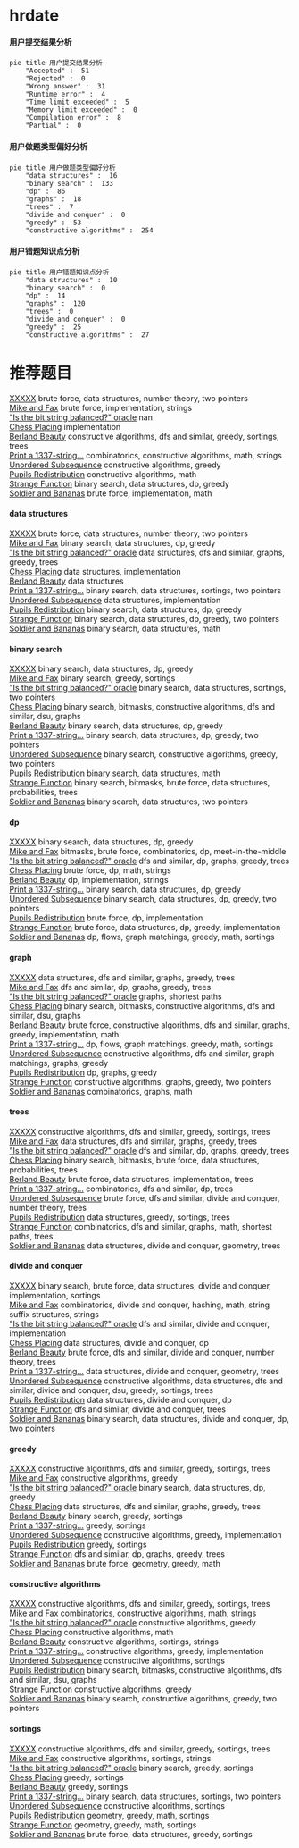 # hrdate
<!-- tabs:start -->
#### **用户提交结果分析**

```mermaid
pie title 用户提交结果分析
    "Accepted" :  51
    "Rejected" :  0
    "Wrong answer" :  31
    "Runtime error" :  4
    "Time limit exceeded" :  5
    "Memory limit exceeded" :  0
    "Compilation error" :  8
    "Partial" :  0
```
#### **用户做题类型偏好分析**

```mermaid
pie title 用户做题类型偏好分析
    "data structures" :  16
    "binary search" :  133
    "dp" :  86
    "graphs" :  18
    "trees" :  7
    "divide and conquer" :  0
    "greedy" :  53
    "constructive algorithms" :  254
```
#### **用户错题知识点分析**

```mermaid
pie title 用户错题知识点分析
    "data structures" :  10
    "binary search" :  0
    "dp" :  14
    "graphs" :  120
    "trees" :  0
    "divide and conquer" :  0
    "greedy" :  25
    "constructive algorithms" :  27
```
<!-- tabs:end -->
# 推荐题目
[XXXXX](http://codeforces.com/problemset/problem/1364/A)		brute force,
                        data structures,
                        number theory,
                        two pointers		  
[Mike and Fax](http://codeforces.com/problemset/problem/548/A)		brute force,
                        implementation,
                        strings		  
["Is the bit string balanced?" oracle](http://codeforces.com/problemset/problem/1357/B1)		nan		  
[Chess Placing](http://codeforces.com/problemset/problem/985/A)		implementation		  
[Berland Beauty](http://codeforces.com/problemset/problem/1296/F)		constructive algorithms,
                        dfs and similar,
                        greedy,
                        sortings,
                        trees		  
[Print a 1337-string...](http://codeforces.com/problemset/problem/1202/D)		combinatorics,
                        constructive algorithms,
                        math,
                        strings		  
[Unordered Subsequence](http://codeforces.com/problemset/problem/27/C)		constructive algorithms,
                        greedy		  
[Pupils Redistribution](http://codeforces.com/problemset/problem/779/A)		constructive algorithms,
                        math		  
[Strange Function](http://codeforces.com/problemset/problem/1334/F)		binary search,
                        data structures,
                        dp,
                        greedy		  
[Soldier and Bananas](http://codeforces.com/problemset/problem/546/A)		brute force,
                        implementation,
                        math		  
<!-- tabs:start -->
#### **data structures**
[XXXXX](http://codeforces.com/problemset/problem/1364/A)		brute force,
                        data structures,
                        number theory,
                        two pointers		  
[Mike and Fax](http://codeforces.com/problemset/problem/1334/F)		binary search,
                        data structures,
                        dp,
                        greedy		  
["Is the bit string balanced?" oracle](http://codeforces.com/problemset/problem/958/B2)		data structures,
                        dfs and similar,
                        graphs,
                        greedy,
                        trees		  
[Chess Placing](http://codeforces.com/problemset/problem/69/E)		data structures,
                        implementation		  
[Berland Beauty](http://codeforces.com/problemset/problem/292/E)		data structures		  
[Print a 1337-string...](http://codeforces.com/problemset/problem/1324/D)		binary search,
                        data structures,
                        sortings,
                        two pointers		  
[Unordered Subsequence](https://codeforces.com/contest/462/problem/E)		data structures,
                        implementation		  
[Pupils Redistribution](https://codeforces.com/contest/1314/problem/E)		binary search,
                        data structures,
                        dp,
                        greedy		  
[Strange Function](http://codeforces.com/problemset/problem/1492/C)		binary search,
                        data structures,
                        dp,
                        greedy,
                        two pointers		  
[Soldier and Bananas](http://codeforces.com/problemset/problem/1490/G)		binary search,
                        data structures,
                        math		  
#### **binary search**
[XXXXX](http://codeforces.com/problemset/problem/1334/F)		binary search,
                        data structures,
                        dp,
                        greedy		  
[Mike and Fax](http://codeforces.com/problemset/problem/73/B)		binary search,
                        greedy,
                        sortings		  
["Is the bit string balanced?" oracle](http://codeforces.com/problemset/problem/1324/D)		binary search,
                        data structures,
                        sortings,
                        two pointers		  
[Chess Placing](http://codeforces.com/problemset/problem/1361/C)		binary search,
                        bitmasks,
                        constructive algorithms,
                        dfs and similar,
                        dsu,
                        graphs		  
[Berland Beauty](https://codeforces.com/contest/1314/problem/E)		binary search,
                        data structures,
                        dp,
                        greedy		  
[Print a 1337-string...](http://codeforces.com/problemset/problem/1492/C)		binary search,
                        data structures,
                        dp,
                        greedy,
                        two pointers		  
[Unordered Subsequence](http://codeforces.com/problemset/problem/1463/D)		binary search,
                        constructive algorithms,
                        greedy,
                        two pointers		  
[Pupils Redistribution](http://codeforces.com/problemset/problem/1490/G)		binary search,
                        data structures,
                        math		  
[Strange Function](http://codeforces.com/problemset/problem/1479/D)		binary search,
                        bitmasks,
                        brute force,
                        data structures,
                        probabilities,
                        trees		  
[Soldier and Bananas](http://codeforces.com/problemset/problem/1436/E)		binary search,
                        data structures,
                        two pointers		  
#### **dp**
[XXXXX](http://codeforces.com/problemset/problem/1334/F)		binary search,
                        data structures,
                        dp,
                        greedy		  
[Mike and Fax](http://codeforces.com/problemset/problem/1221/G)		bitmasks,
                        brute force,
                        combinatorics,
                        dp,
                        meet-in-the-middle		  
["Is the bit string balanced?" oracle](http://codeforces.com/problemset/problem/982/C)		dfs and similar,
                        dp,
                        graphs,
                        greedy,
                        trees		  
[Chess Placing](http://codeforces.com/problemset/problem/1307/C)		brute force,
                        dp,
                        math,
                        strings		  
[Berland Beauty](http://codeforces.com/problemset/problem/1149/B)		dp,
                        implementation,
                        strings		  
[Print a 1337-string...](https://codeforces.com/contest/1314/problem/E)		binary search,
                        data structures,
                        dp,
                        greedy		  
[Unordered Subsequence](http://codeforces.com/problemset/problem/1492/C)		binary search,
                        data structures,
                        dp,
                        greedy,
                        two pointers		  
[Pupils Redistribution](https://codeforces.com/contest/1457/problem/C)		brute force,
                        dp,
                        implementation		  
[Strange Function](http://codeforces.com/problemset/problem/1491/C)		brute force,
                        data structures,
                        dp,
                        greedy,
                        implementation		  
[Soldier and Bananas](http://codeforces.com/problemset/problem/1437/C)		dp,
                        flows,
                        graph matchings,
                        greedy,
                        math,
                        sortings		  
#### **graph**
[XXXXX](http://codeforces.com/problemset/problem/958/B2)		data structures,
                        dfs and similar,
                        graphs,
                        greedy,
                        trees		  
[Mike and Fax](http://codeforces.com/problemset/problem/982/C)		dfs and similar,
                        dp,
                        graphs,
                        greedy,
                        trees		  
["Is the bit string balanced?" oracle](http://codeforces.com/problemset/problem/666/B)		graphs,
                        shortest paths		  
[Chess Placing](http://codeforces.com/problemset/problem/1361/C)		binary search,
                        bitmasks,
                        constructive algorithms,
                        dfs and similar,
                        dsu,
                        graphs		  
[Berland Beauty](http://codeforces.com/problemset/problem/1487/C)		brute force,
                        constructive algorithms,
                        dfs and similar,
                        graphs,
                        greedy,
                        implementation,
                        math		  
[Print a 1337-string...](http://codeforces.com/problemset/problem/1437/C)		dp,
                        flows,
                        graph matchings,
                        greedy,
                        math,
                        sortings		  
[Unordered Subsequence](http://codeforces.com/problemset/problem/1470/D)		constructive algorithms,
                        dfs and similar,
                        graph matchings,
                        graphs,
                        greedy		  
[Pupils Redistribution](http://codeforces.com/problemset/problem/1476/C)		dp,
                        graphs,
                        greedy		  
[Strange Function](http://codeforces.com/problemset/problem/1304/D)		constructive algorithms,
                        graphs,
                        greedy,
                        two pointers		  
[Soldier and Bananas](http://codeforces.com/problemset/problem/1475/C)		combinatorics,
                        graphs,
                        math		  
#### **trees**
[XXXXX](http://codeforces.com/problemset/problem/1296/F)		constructive algorithms,
                        dfs and similar,
                        greedy,
                        sortings,
                        trees		  
[Mike and Fax](http://codeforces.com/problemset/problem/958/B2)		data structures,
                        dfs and similar,
                        graphs,
                        greedy,
                        trees		  
["Is the bit string balanced?" oracle](http://codeforces.com/problemset/problem/982/C)		dfs and similar,
                        dp,
                        graphs,
                        greedy,
                        trees		  
[Chess Placing](http://codeforces.com/problemset/problem/1479/D)		binary search,
                        bitmasks,
                        brute force,
                        data structures,
                        probabilities,
                        trees		  
[Berland Beauty](http://codeforces.com/problemset/problem/1511/C)		brute force,
                        data structures,
                        implementation,
                        trees		  
[Print a 1337-string...](http://codeforces.com/problemset/problem/1499/F)		combinatorics,
                        dfs and similar,
                        dp,
                        trees		  
[Unordered Subsequence](http://codeforces.com/problemset/problem/1491/E)		brute force,
                        dfs and similar,
                        divide and conquer,
                        number theory,
                        trees		  
[Pupils Redistribution](http://codeforces.com/problemset/problem/1466/D)		data structures,
                        greedy,
                        sortings,
                        trees		  
[Strange Function](http://codeforces.com/problemset/problem/1495/D)		combinatorics,
                        dfs and similar,
                        graphs,
                        math,
                        shortest paths,
                        trees		  
[Soldier and Bananas](http://codeforces.com/problemset/problem/1303/G)		data structures,
                        divide and conquer,
                        geometry,
                        trees		  
#### **divide and conquer**
[XXXXX](http://codeforces.com/problemset/problem/1461/D)		binary search,
                        brute force,
                        data structures,
                        divide and conquer,
                        implementation,
                        sortings		  
[Mike and Fax](http://codeforces.com/problemset/problem/1466/G)		combinatorics,
                        divide and conquer,
                        hashing,
                        math,
                        string suffix structures,
                        strings		  
["Is the bit string balanced?" oracle](http://codeforces.com/problemset/problem/1490/D)		dfs and similar,
                        divide and conquer,
                        implementation		  
[Chess Placing](https://codeforces.com/contest/1483/problem/C)		data structures,
                        divide and conquer,
                        dp		  
[Berland Beauty](http://codeforces.com/problemset/problem/1491/E)		brute force,
                        dfs and similar,
                        divide and conquer,
                        number theory,
                        trees		  
[Print a 1337-string...](http://codeforces.com/problemset/problem/1303/G)		data structures,
                        divide and conquer,
                        geometry,
                        trees		  
[Unordered Subsequence](http://codeforces.com/problemset/problem/1494/D)		constructive algorithms,
                        data structures,
                        dfs and similar,
                        divide and conquer,
                        dsu,
                        greedy,
                        sortings,
                        trees		  
[Pupils Redistribution](http://codeforces.com/problemset/problem/1482/E)		data structures,
                        divide and conquer,
                        dp		  
[Strange Function](http://codeforces.com/problemset/problem/566/C)		dfs and similar,
                        divide and conquer,
                        trees		  
[Soldier and Bananas](http://codeforces.com/problemset/problem/1428/F)		binary search,
                        data structures,
                        divide and conquer,
                        dp,
                        two pointers		  
#### **greedy**
[XXXXX](http://codeforces.com/problemset/problem/1296/F)		constructive algorithms,
                        dfs and similar,
                        greedy,
                        sortings,
                        trees		  
[Mike and Fax](http://codeforces.com/problemset/problem/27/C)		constructive algorithms,
                        greedy		  
["Is the bit string balanced?" oracle](http://codeforces.com/problemset/problem/1334/F)		binary search,
                        data structures,
                        dp,
                        greedy		  
[Chess Placing](http://codeforces.com/problemset/problem/958/B2)		data structures,
                        dfs and similar,
                        graphs,
                        greedy,
                        trees		  
[Berland Beauty](http://codeforces.com/problemset/problem/73/B)		binary search,
                        greedy,
                        sortings		  
[Print a 1337-string...](http://codeforces.com/problemset/problem/1183/D)		greedy,
                        sortings		  
[Unordered Subsequence](http://codeforces.com/problemset/problem/754/A)		constructive algorithms,
                        greedy,
                        implementation		  
[Pupils Redistribution](http://codeforces.com/problemset/problem/115/B)		greedy,
                        sortings		  
[Strange Function](http://codeforces.com/problemset/problem/982/C)		dfs and similar,
                        dp,
                        graphs,
                        greedy,
                        trees		  
[Soldier and Bananas](http://codeforces.com/problemset/problem/958/E1)		brute force,
                        geometry,
                        greedy,
                        math		  
#### **constructive algorithms**
[XXXXX](http://codeforces.com/problemset/problem/1296/F)		constructive algorithms,
                        dfs and similar,
                        greedy,
                        sortings,
                        trees		  
[Mike and Fax](http://codeforces.com/problemset/problem/1202/D)		combinatorics,
                        constructive algorithms,
                        math,
                        strings		  
["Is the bit string balanced?" oracle](http://codeforces.com/problemset/problem/27/C)		constructive algorithms,
                        greedy		  
[Chess Placing](http://codeforces.com/problemset/problem/779/A)		constructive algorithms,
                        math		  
[Berland Beauty](http://codeforces.com/problemset/problem/1256/F)		constructive algorithms,
                        sortings,
                        strings		  
[Print a 1337-string...](http://codeforces.com/problemset/problem/754/A)		constructive algorithms,
                        greedy,
                        implementation		  
[Unordered Subsequence](http://codeforces.com/problemset/problem/1312/B)		constructive algorithms,
                        sortings		  
[Pupils Redistribution](http://codeforces.com/problemset/problem/1361/C)		binary search,
                        bitmasks,
                        constructive algorithms,
                        dfs and similar,
                        dsu,
                        graphs		  
[Strange Function](http://codeforces.com/problemset/problem/1493/A)		constructive algorithms,
                        greedy		  
[Soldier and Bananas](http://codeforces.com/problemset/problem/1463/D)		binary search,
                        constructive algorithms,
                        greedy,
                        two pointers		  
#### **sortings**
[XXXXX](http://codeforces.com/problemset/problem/1296/F)		constructive algorithms,
                        dfs and similar,
                        greedy,
                        sortings,
                        trees		  
[Mike and Fax](http://codeforces.com/problemset/problem/1256/F)		constructive algorithms,
                        sortings,
                        strings		  
["Is the bit string balanced?" oracle](http://codeforces.com/problemset/problem/73/B)		binary search,
                        greedy,
                        sortings		  
[Chess Placing](http://codeforces.com/problemset/problem/1183/D)		greedy,
                        sortings		  
[Berland Beauty](http://codeforces.com/problemset/problem/115/B)		greedy,
                        sortings		  
[Print a 1337-string...](http://codeforces.com/problemset/problem/1324/D)		binary search,
                        data structures,
                        sortings,
                        two pointers		  
[Unordered Subsequence](http://codeforces.com/problemset/problem/1312/B)		constructive algorithms,
                        sortings		  
[Pupils Redistribution](https://codeforces.com/contest/1496/problem/C)		geometry,
                        greedy,
                        math,
                        sortings		  
[Strange Function](http://codeforces.com/problemset/problem/1495/A)		geometry,
                        greedy,
                        math,
                        sortings		  
[Soldier and Bananas](http://codeforces.com/problemset/problem/1497/A)		brute force,
                        data structures,
                        greedy,
                        sortings		  
<!-- tabs:end -->
